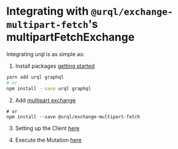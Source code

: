 # Integrating with `@urql/exchange-multipart-fetch`'s multipartFetchExchange

Integrating urql is as simple as:

1. Install packages [getting started](https://formidable.com/open-source/urql/docs/basics/react-preact/)

```sh
yarn add urql graphql
# or
npm install --save urql graphql
```

2. Add [multipart exchange](https://formidable.com/open-source/urql/docs/advanced/persistence-and-uploads/)

```yarn add @urql/exchange-multipart-fetch
# or
npm install --save @urql/exchange-multipart-fetch
```

3. Setting up the Client [here](src/App.js)

4. Execute the Mutation [here](src/pages/FileUpload.js)
